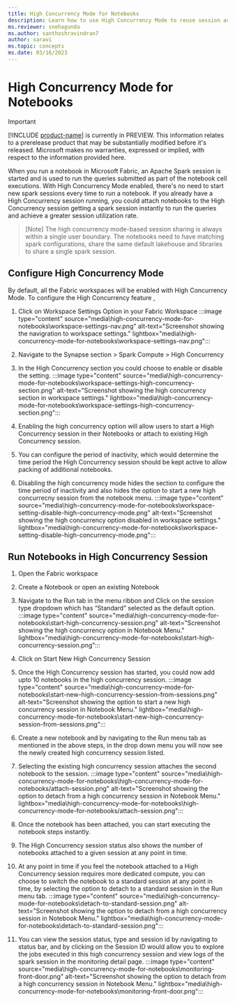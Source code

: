 ```yaml
---
title: High Concurrency Mode for Notebooks
description: Learn how to use High Concurrency Mode to reuse session across multiple notebooks.
ms.reviewer: snehagunda
ms.author: santhoshravindran7
author: saravi
ms.topic: concepts
ms.date: 03/16/2023
---
```


# High Concurrency Mode for Notebooks

> [!IMPORTANT]
> [!INCLUDE [product-name](../includes/product-name.md)] is currently in PREVIEW. This information relates to a prerelease product that may be substantially modified before it's released. Microsoft makes no warranties, expressed or implied, with respect to the information provided here.

When you run a notebook in Microsoft Fabric, an Apache Spark session is started and is used to run the queries submitted as part of the notebook cell executions. With High Concurrency Mode enabled, there's no need to start new spark sessions every time to run a notebook. If you already have a High Concurrency session running, you could attach notebooks to the High Concurrency session getting a spark session instantly to run the queries and achieve a greater session utilization rate. 

> [Note]
> The high concurrency mode-based session sharing is always within a single user boundary. 
> The notebooks need to have matching spark configurations, share the same default lakehouse and libraries to share a single spark session. 

## Configure High Concurrency Mode 
By default, all the Fabric workspaces will be enabled with High Concurrency Mode. To configure the High Concurrency feature , 

1.	Click on Workspace Settings Option in your Fabric Workspace
:::image type="content" source="media\high-concurrency-mode-for-notebooks\workspace-settings-nav.png" alt-text="Screenshot showing the navigration to workspace settings." lightbox="media\high-concurrency-mode-for-notebooks\workspace-settings-nav.png":::

2.	Navigate to the Synapse section > Spark Compute > High Concurrency 
3.	In the High Concurrency section you could choose to enable or disable the setting. 
:::image type="content" source="media\high-concurrency-mode-for-notebooks\workspace-settings-high-concurrency-section.png" alt-text="Screenshot showing the high concurrency section in workspace settings." lightbox="media\high-concurrency-mode-for-notebooks\workspace-settings-high-concurrency-section.png":::

4.	Enabling the high concurrency option will allow users to start a High Concurrency session in their Notebooks or attach to existing High Concurrency session. 
5.	You can configure the period of inactivity, which would determine the time period the High Concurrency session should be kept active to allow packing of additional notebooks. 
6. Disabling the high concurrency mode hides the section to configure the time period of inactivity and also hides the option to start a new high concurrecny session from the notebook menu.
:::image type="content" source="media\high-concurrency-mode-for-notebooks\workspace-setting-disable-high-concurrency-mode.png" alt-text="Screenshot showing the high concurrency option disabled in workspace settings." lightbox="media\high-concurrency-mode-for-notebooks\workspace-setting-disable-high-concurrency-mode.png":::

## Run Notebooks in High Concurrency Session
1.	Open the Fabric workspace 
2.	Create a Notebook or open an existing Notebook 
3.	Navigate to the Run tab in the menu ribbon and Click on the session type dropdown which has  “Standard” selected as the default option.
:::image type="content" source="media\high-concurrency-mode-for-notebooks\start-high-concurrency-session.png" alt-text="Screenshot showing the high concurrency option in Notebook Menu." lightbox="media\high-concurrency-mode-for-notebooks\start-high-concurrency-session.png":::

4.	Click on Start New High Concurrency Session 
5.	Once the High Concurrency session has started,  you could now add upto 10 notebooks in the high concurrency session.
:::image type="content" source="media\high-concurrency-mode-for-notebooks\start-new-high-concurrency-session-from-sessions.png" alt-text="Screenshot showing the option to start a new high concurrency session in Notebook Menu." lightbox="media\high-concurrency-mode-for-notebooks\start-new-high-concurrency-session-from-sessions.png":::
6.	Create a new notebook and by navigating to the Run menu tab as mentioned in the above steps, in the drop down menu you will now see the newly created high concurrency session listed. 
7.	Selecting the existing high concurrency session attaches the second notebook to the session.
:::image type="content" source="media\high-concurrency-mode-for-notebooks\high-concurrency-mode-for-notebooks/attach-session.png" alt-text="Screenshot showing the option to detach from a high concurrency session in Notebook Menu." lightbox="media\high-concurrency-mode-for-notebooks\high-concurrency-mode-for-notebooks/attach-session.png":::
8.	Once the notebook has been attached, you can start executing the notebook steps instantly. 
9.	The High Concurrency session status also shows the number of notebooks attached to a given session at any point in time. 
10. At any point in time if you feel the notebook attached to a High Concurrency session requires more dedicated compute, you can choose to switch the notebook to a standard session at any point in time, by selecting the option to detach to a standard session in the Run menu tab. 
:::image type="content" source="media\high-concurrency-mode-for-notebooks\detach-to-standard-session.png" alt-text="Screenshot showing the option to detach from a high concurrency session in Notebook Menu." lightbox="media\high-concurrency-mode-for-notebooks\detach-to-standard-session.png":::
11. You can view the session status, type and session id by navigating to status bar, and by clicking on the Session ID would allow you to explore the jobs executed in this high concurrency session and view logs of the spark session in the monitoring detail page.
:::image type="content" source="media\high-concurrency-mode-for-notebooks\monitoring-front-door.png" alt-text="Screenshot showing the option to detach from a high concurrency session in Notebook Menu." lightbox="media\high-concurrency-mode-for-notebooks\monitoring-front-door.png":::
